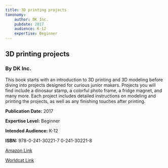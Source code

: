 ```yaml
---
title: 3D printing projects
taxonomy:
	author: DK Inc.
	pubdate: 2017
	audience: K-12
	expertise: Beginner
---
```

## 3D printing projects
### By DK Inc.
This book starts with an introduction to 3D printing and 3D modeling before diving into projects designed for curious junior makers.  Projects you will find include a dinosaur stamp, a colorful photo frame, a fridge magnet, and many more.  Each project includes detailed instructions on modeling and printing the projects, as well as any finishing touches after printing.

**Publication Date:** 2017

**Expertise Level:** Beginner

**Intended Audience:** K-12

**ISBN:** 978-0-241-30221-7 0-241-30221-8

[Amazon Link](https://www.amazon.com/3D-Printing-Projects-DK/dp/146546476X/ref=sr_1_1?keywords=3D+printing+projects+DK&qid=1575760202&sr=8-1)

[Worldcat Link](https://www.worldcat.org/title/3d-printing-projects/oclc/973084037&referer=brief_results)